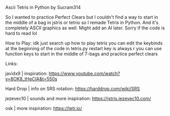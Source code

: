 Ascii Tetris in Python by Sucram314

So I wanted to practice Perfect Clears but I couldn't find a way to start in the middle of a bag in jstris or tetrio so I remade Tetris in Python. And it's completely ASCII graphics as well. Might add an AI later. Sorry if the code is hard to read lol

How to Play: 
idk just search up how to play tetris
you can edit the keybinds at the beginning of the code in tetris.py
restart key is always r
you can use function keys to start in the middle of 7-bags and practice perfect clears

Links:

javidx9   | inspiration: https://www.youtube.com/watch?v=8OK8_tHeCIA&t=550s

Hard Drop | info on SRS rotation: https://harddrop.com/wiki/SRS

jezevec10 | sounds and more inspiration: https://jstris.jezevec10.com/

osk       | more inspiration: https://tetr.io/
